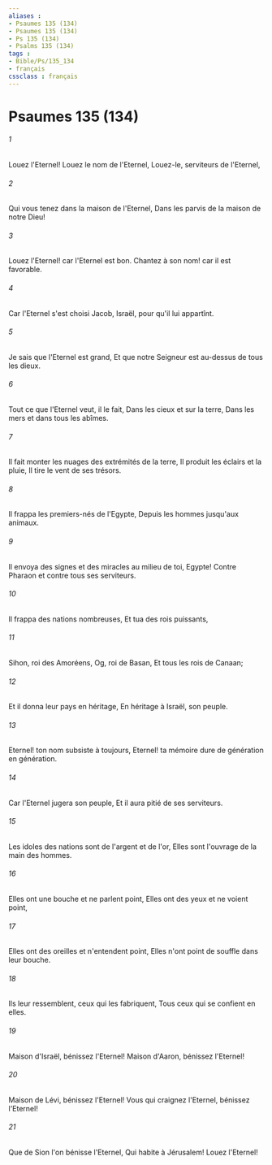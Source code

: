 ```yaml
---
aliases : 
- Psaumes 135 (134)
- Psaumes 135 (134)
- Ps 135 (134)
- Psalms 135 (134)
tags : 
- Bible/Ps/135_134
- français
cssclass : français
---
```


# Psaumes 135 (134)

###### 1
Louez l'Eternel! Louez le nom de l'Eternel, Louez-le, serviteurs de l'Eternel,
###### 2
Qui vous tenez dans la maison de l'Eternel, Dans les parvis de la maison de notre Dieu!
###### 3
Louez l'Eternel! car l'Eternel est bon. Chantez à son nom! car il est favorable.
###### 4
Car l'Eternel s'est choisi Jacob, Israël, pour qu'il lui appartînt.
###### 5
Je sais que l'Eternel est grand, Et que notre Seigneur est au-dessus de tous les dieux.
###### 6
Tout ce que l'Eternel veut, il le fait, Dans les cieux et sur la terre, Dans les mers et dans tous les abîmes.
###### 7
Il fait monter les nuages des extrémités de la terre, Il produit les éclairs et la pluie, Il tire le vent de ses trésors.
###### 8
Il frappa les premiers-nés de l'Egypte, Depuis les hommes jusqu'aux animaux.
###### 9
Il envoya des signes et des miracles au milieu de toi, Egypte! Contre Pharaon et contre tous ses serviteurs.
###### 10
Il frappa des nations nombreuses, Et tua des rois puissants,
###### 11
Sihon, roi des Amoréens, Og, roi de Basan, Et tous les rois de Canaan;
###### 12
Et il donna leur pays en héritage, En héritage à Israël, son peuple.
###### 13
Eternel! ton nom subsiste à toujours, Eternel! ta mémoire dure de génération en génération.
###### 14
Car l'Eternel jugera son peuple, Et il aura pitié de ses serviteurs.
###### 15
Les idoles des nations sont de l'argent et de l'or, Elles sont l'ouvrage de la main des hommes.
###### 16
Elles ont une bouche et ne parlent point, Elles ont des yeux et ne voient point,
###### 17
Elles ont des oreilles et n'entendent point, Elles n'ont point de souffle dans leur bouche.
###### 18
Ils leur ressemblent, ceux qui les fabriquent, Tous ceux qui se confient en elles.
###### 19
Maison d'Israël, bénissez l'Eternel! Maison d'Aaron, bénissez l'Eternel!
###### 20
Maison de Lévi, bénissez l'Eternel! Vous qui craignez l'Eternel, bénissez l'Eternel!
###### 21
Que de Sion l'on bénisse l'Eternel, Qui habite à Jérusalem! Louez l'Eternel!
